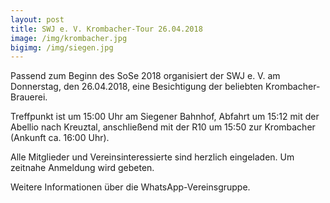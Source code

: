 ```yaml
---
layout: post
title: SWJ e. V. Krombacher-Tour 26.04.2018
image: /img/krombacher.jpg
bigimg: /img/siegen.jpg
---
```

		

Passend zum Beginn des SoSe 2018 organisiert der SWJ e. V. am Donnerstag, den 26.04.2018, eine Besichtigung der beliebten Krombacher-Brauerei.

Treffpunkt ist um 15:00 Uhr am Siegener Bahnhof, Abfahrt um 15:12 mit der Abellio nach Kreuztal, anschließend mit der R10 um 15:50 zur Krombacher (Ankunft ca. 16:00 Uhr).

Alle Mitglieder und Vereinsinteressierte sind herzlich eingeladen. Um zeitnahe Anmeldung wird gebeten.

Weitere Informationen über die WhatsApp-Vereinsgruppe.

